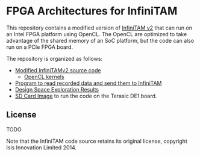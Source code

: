 
# FPGA Architectures for InfiniTAM

This repository contains a modified version of [InfiniTAM v2](https://github.com/victorprad/InfiniTAM) that can run on an Intel FPGA platform using OpenCL. The OpenCL are optimized to take advantage of the shared memory of an SoC platform, but the code can also run on a PCIe FPGA board.

The repository is organized as follows:

* [Modified InfiniTAMv2 source code](src/InfiniTAM)
	* [OpenCL kernels](src/InfiniTAM/ITMLib/Engine/DeviceSpecific/OpenCL)
* [Program to read recorded data and send them to InfiniTAM](src/ReadData)
* [Design Space Exploration Results](results)
* [SD Card Image](sd_card_image) to run the code on the Terasic DE1 board.



## License

TODO

Note that the InfiniTAM code source retains its original license, copyright Isis Innovation Limited 2014.

